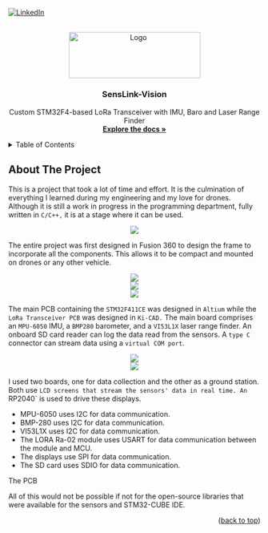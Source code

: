 
<a name="readme-top"></a>

[![LinkedIn][linkedin-shield]][linkedin-url]



<!-- PROJECT LOGO -->
<br />
<div align="center">
  <a href="https://github.com/Devashrutha/SensLink-Vision/">
    <img src="Pictures/vision_logo.PNG" alt="Logo" width="263" height="91.5">
  </a>

<h3 align="center">SensLink-Vision</h3>

  <p align="center">
    Custom STM32F4-based LoRa Transceiver with IMU, Baro and Laser Range Finder
    <br />
    <a href="https://github.com/Devashrutha/SensLink-Vision"><strong>Explore the docs »</strong></a>
    <br />
  </p>
</div>



<!-- TABLE OF CONTENTS -->
<details>
  <summary>Table of Contents</summary>
  <ol>
    <li>
      <a href="#about-the-project">About The Project</a>
    </li>
  </ol>
</details>



<!-- ABOUT THE PROJECT -->
## About The Project
This is a project that took a lot of time and effort. It is the culmination of everything I learned during my engineering and my love for drones. Although it is still a work in progress in the programming department, fully written in `C/C++,` it is at a stage where it can be used.

<div align="center">
  <img src="Pictures/Sensor and Ground Station.jpg">
</div>

The entire project was first designed in Fusion 360 to design the frame to incorporate all the components. This allows it to be compact and mounted on drones or any other vehicle.

<div align="center">
  <img src="Pictures/GST_iso.png">
</div>

<div align="center">
  <img src="Pictures/SENS_iso.png">
</div>

<div align="center">
  <img src="Pictures/Back.jpg">
</div>

The main PCB containing the `STM32F411CE` was designed in `Altium` while the `LoRa Transceiver PCB` was designed in `Ki-CAD.` The main board comprises an `MPU-6050` IMU, a `BMP280` barometer, and a `VI53L1X` laser range finder. An onboard SD card reader can log the data read from the sensors. A `type C` connector can stream data using a `virtual COM port`.

<div align="center">
  <img src="Pictures/MCU_PCB.png">
</div>
<div align="center">
  <img src="Pictures/LoRa_PCB.png">
</div>

I used two boards, one for data collection and the other as a ground station. Both use `LCD screens that stream the sensors' data in real time. An `RP2040` is used to drive these displays.

* MPU-6050 uses I2C for data communication.
* BMP-280 uses I2C for data communication.
* VI53L1X uses I2C for data communication.
* The LORA Ra-02 module uses USART for data communication between the module and MCU.
* The displays use SPI for data communication.
* The SD card uses SDIO for data communication.

The PCB 

All of this would not be possible if not for the open-source libraries that were available for the sensors and STM32-CUBE IDE.




<p align="right">(<a href="#readme-top">back to top</a>)</p>








[linkedin-shield]: https://img.shields.io/badge/-LinkedIn-black.svg?style=for-the-badge&logo=linkedin&colorB=555
[linkedin-url]:https://www.linkedin.com/in/devashrutha-s/
